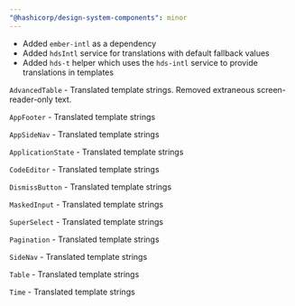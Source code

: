 ```yaml
---
"@hashicorp/design-system-components": minor
---
```


- Added `ember-intl` as a dependency
- Added `hdsIntl` service for translations with default fallback values
- Added `hds-t` helper which uses the `hds-intl` service to provide translations in templates

`AdvancedTable` - Translated template strings. Removed extraneous screen-reader-only text.

`AppFooter` - Translated template strings

`AppSideNav` - Translated template strings

`ApplicationState` - Translated template strings

`CodeEditor` - Translated template strings

`DismissButton` - Translated template strings

`MaskedInput` - Translated template strings

`SuperSelect` - Translated template strings

`Pagination` - Translated template strings

`SideNav` - Translated template strings

`Table` - Translated template strings

`Time` - Translated template strings
